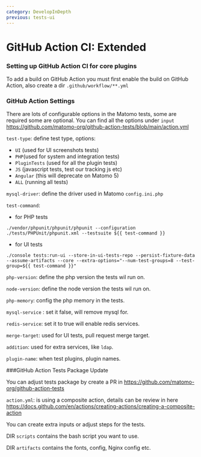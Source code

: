 ```yaml
---
category: DevelopInDepth
previous: tests-ui
---
```

# GitHub Action CI: Extended

### Setting up GitHub Action CI for core plugins

To add a build on GitHub Action you must first enable the build on GitHub Action, also create a dir `.github/workflow/**.yml`

### GitHub Action Settings

There are lots of configurable options in the Matomo tests, some are required some are optional.
You can find all the options under `input` https://github.com/matomo-org/github-action-tests/blob/main/action.yml

`test-type`: define test type, options:
- `UI` (used for UI screenshots tests)
- `PHP`(used for system and integration tests)
- `PluginTests` (used for all the plugin tests)
- `JS` (javascript tests, test our tracking js etc)
- `Angular` (this will deprecate on Matomo 5)
- `ALL` (running all tests)

`mysql-driver`: define the driver used in Matomo `config.ini.php`

`test-command`: 

- for PHP tests 
```
./vendor/phpunit/phpunit/phpunit --configuration ./tests/PHPUnit/phpunit.xml --testsuite ${{ test-command }}
```

- for UI tests
```
./console tests:run-ui --store-in-ui-tests-repo --persist-fixture-data --assume-artifacts --core --extra-options="--num-test-groups=8 --test-group=${{ test-command }}"
```

`php-version`: define the php version the tests wil run on.

`node-version`: define the node version the tests wil run on.

`php-memory`: config the php memory in the tests.

`mysql-service` : set it false, will remove mysql for.

`redis-service`: set it to true will enable redis services.

`merge-target`: used for UI tests, pull request merge target.

`addition`: used for extra services, like `ldap`.

`plugin-name`: when test plugins, plugin names.


###GitHub Action Tests Package Update

You can adjust tests package by create a PR in https://github.com/matomo-org/github-action-tests

`action.yml`: is using a composite action, details can be review in here https://docs.github.com/en/actions/creating-actions/creating-a-composite-action

You can create extra inputs or adjust steps for the tests.

DIR `scripts` contains the bash script you want to use.

DIR `artifacts` contains the fonts, config, Nginx config etc.




